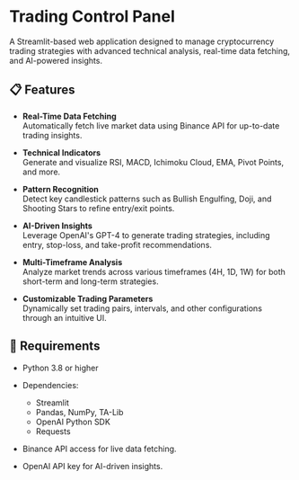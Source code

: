 # Trading Control Panel

A Streamlit-based web application designed to manage cryptocurrency trading strategies with advanced technical analysis, real-time data fetching, and AI-powered insights.  

## 📋 Features  

- **Real-Time Data Fetching**  
  Automatically fetch live market data using Binance API for up-to-date trading insights.  

- **Technical Indicators**  
  Generate and visualize RSI, MACD, Ichimoku Cloud, EMA, Pivot Points, and more.  

- **Pattern Recognition**  
  Detect key candlestick patterns such as Bullish Engulfing, Doji, and Shooting Stars to refine entry/exit points.  

- **AI-Driven Insights**  
  Leverage OpenAI's GPT-4 to generate trading strategies, including entry, stop-loss, and take-profit recommendations.  

- **Multi-Timeframe Analysis**  
  Analyze market trends across various timeframes (4H, 1D, 1W) for both short-term and long-term strategies.  

- **Customizable Trading Parameters**  
  Dynamically set trading pairs, intervals, and other configurations through an intuitive UI.  

## 🔧 Requirements  

- Python 3.8 or higher  
- Dependencies:  
  - Streamlit  
  - Pandas, NumPy, TA-Lib  
  - OpenAI Python SDK  
  - Requests  

- Binance API access for live data fetching.  
- OpenAI API key for AI-driven insights.  

